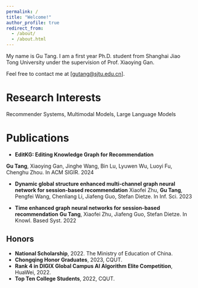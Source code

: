 ```yaml
---
permalink: /
title: "Welcome!"
author_profile: true
redirect_from: 
  - /about/
  - /about.html
---
```

My name is Gu Tang. I am a first year Ph.D. student from Shanghai Jiao Tong University under the supervision of Prof. Xiaoying Gan. 

Feel free to contact me at [gutang@sjtu.edu.cn].

Research Interests
======
Recommender Systems, Multimodal Models, Large Language Models


Publications
======
* **EditKG: Editing Knowledge Graph for Recommendation**

**Gu Tang**, Xiaoying Gan, Jinghe Wang, Bin Lu, Lyuwen Wu, Luoyi Fu, Chenghu Zhou. In ACM SIGIR. 2024

  
* **Dynamic global structure enhanced multi-channel graph neural network for session-based recommendation**
Xiaofei Zhu, **Gu Tang**, Pengfei Wang, Chenliang Li, Jiafeng Guo, Stefan Dietze. In Inf. Sci. 2023
  

* **Time enhanced graph neural networks for session-based recommendation**
**Gu Tang**, Xiaofei Zhu, Jiafeng Guo, Stefan Dietze. In Knowl. Based Syst. 2022
  
  
Honors
------
* **National Scholarship**, 2022. The Ministry of Education of China.
* **Chongqing Honor Graduates**, 2023, CQUT.
* **Rank 4 in DIGIX Global Campus AI Algorithm Elite Competition**, HuaWei, 2022.
* **Top Ten College Students**, 2022, CQUT.
